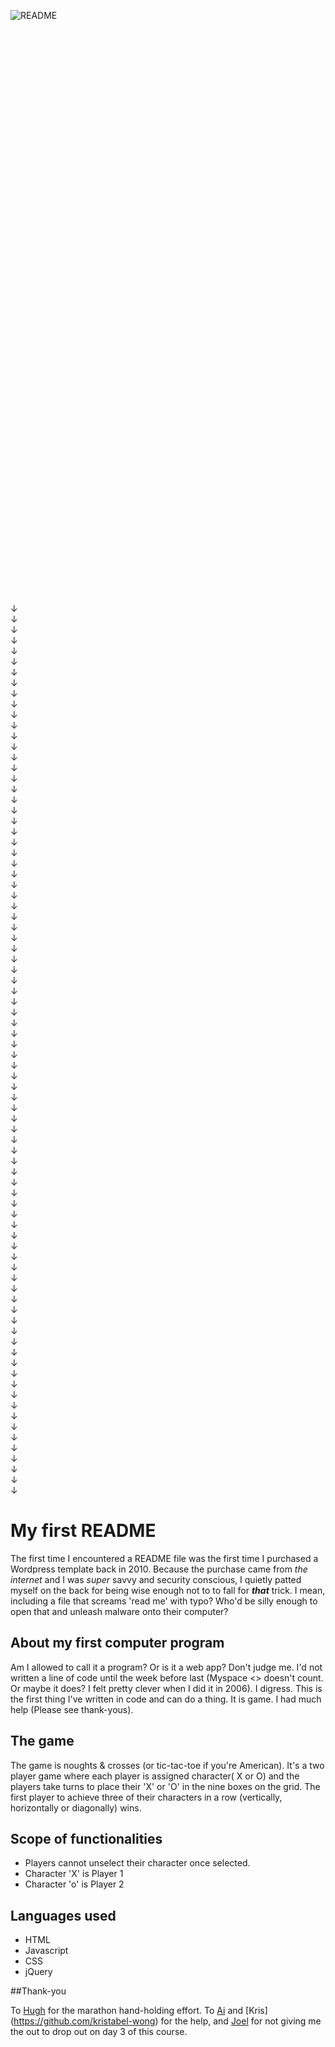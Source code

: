 
![README](https://media.giphy.com/media/Em78SsD46oFeo/giphy.gif)

<br><br><br><br><br><br><br><br><br><br><br><br><br><br><br><br><br><br><br><br><br><br><br><br><br><br><br><br><br><br><br><br><br><br><br><br><br><br><br><br><br><br><br><br><br><br><br><br><br><br><br><br><br><br>
&darr;<br>&darr;<br>&darr;<br>&darr;<br>&darr;<br>&darr;<br>&darr;<br>&darr;<br>&darr;<br>&darr;<br>&darr;<br>&darr;<br>&darr;<br>&darr;<br>&darr;<br>&darr;<br>&darr;<br>&darr;<br>&darr;<br>&darr;<br>&darr;<br>&darr;<br>&darr;<br>&darr;<br>&darr;<br>&darr;<br>&darr;<br>&darr;<br>&darr;<br>&darr;<br>&darr;<br>&darr;<br>&darr;<br>&darr;<br>&darr;<br>&darr;<br>&darr;<br>&darr;<br>&darr;<br>&darr;<br>&darr;<br>&darr;<br>&darr;<br>&darr;<br>&darr;<br>&darr;<br>&darr;<br>&darr;<br>&darr;<br>&darr;<br>&darr;<br>&darr;<br>&darr;<br>&darr;<br>&darr;<br>&darr;<br>&darr;<br>&darr;<br>&darr;<br>&darr;<br>&darr;<br>&darr;<br>&darr;<br>&darr;<br>&darr;<br>&darr;<br>&darr;<br>&darr;<br>&darr;<br>&darr;<br>&darr;<br>&darr;<br>&darr;<br>&darr;<br>&darr;<br>&darr;<br>&darr;<br>&darr;<br>&darr;<br>&darr;<br>&darr;<br>&darr;<br>&darr;<br>&darr;


My first README
=====================

The first time I encountered a README file was the first time I purchased a Wordpress template back in 2010. Because the purchase came from _the internet_ and I was _super_ savvy and security conscious, I quietly patted myself on the back for being wise enough not to to fall for ***that*** trick. I mean, including a file that screams 'read me' with typo? Who'd be silly enough to open that and unleash malware onto their computer?  


## About my first computer program

Am I allowed to call it a program? Or is it a web app? Don't judge me. I'd not written a line of code until the week before last (Myspace <img src=''><\> doesn't count. Or maybe it does? I felt pretty clever when I did it in 2006). I digress. This is the first thing I've written in code and can do a thing. It is game. I had much help (Please see thank-yous).

## The game

The game is noughts & crosses (or tic-tac-toe if you're American). It's a two player game where each player is assigned character( X or O) and the players take turns to place their 'X' or 'O' in the nine boxes on the grid. The first player to achieve three of their characters in a row (vertically, horizontally or diagonally) wins.

## Scope of functionalities 

* Players cannot unselect their character once selected. 
* Character 'X' is Player 1
* Character 'o' is Player 2

## Languages used

* HTML
* Javascript
* CSS
* jQuery

##Thank-you

To [Hugh](https://github.com/Hughsin23/) for the marathon hand-holding effort. To [Ai](https://github.com/aibate) and [Kris] (https://github.com/kristabel-wong) for the help, and [Joel](https://github.com/wofockham/) for not giving me the out to drop out on day 3 of this course.

